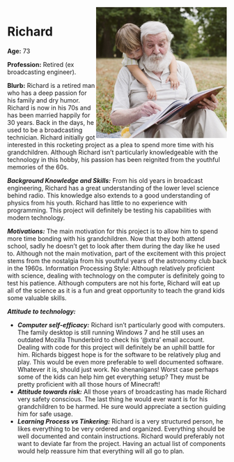 <img style="float: right;" src="./assets/richard.jpg" height="300px" width="300px" style="padding:4px">

# Richard

**Age:** 73

**Profession:** Retired (ex broadcasting engineer).

**Blurb:** Richard is a retired man who has a deep passion for his family and dry humor. Richard is now in his 70s and has been married happily for 30 years. Back in the days, he used to be a broadcasting technician. Richard initially got interested in this rocketing project as a plea to spend more time with his grandchildren. Although Richard isn’t particularly knowledgeable with the technology in this hobby, his passion has been reignited from the youthful memories of the 60s. 

***Background Knowledge and Skills:***
From his old years in broadcast engineering, Richard has a great understanding of the lower level science behind radio. This knowledge also extends to a good understanding of physics from his youth.
Richard has little to no experience with programming. This project will definitely be testing his capabilities with modern technology.

***Motivations:***
The main motivation for this project is to allow him to spend more time bonding with his grandchildren. Now that they both attend school, sadly he doesn’t get to look after them during the day like he used to.
Although not the main motivation, part of the excitement with this project stems from the nostalgia from his youthful years of the astronomy club back in the 1960s. 
Information Processing Style:
Although relatively proficient with science, dealing with technology on the computer is definitely going to test his patience.
Although computers are not his forte, Richard will eat up all of the science as it is a fun and great opportunity to teach the grand kids some valuable skills.

***Attitude to technology:***

- ***Computer self-efficacy:*** Richard isn’t particularly good with computers. The family desktop is still running Windows 7 and he still uses an outdated Mozilla Thunderbird to check his ‘@xtra’ email account. Dealing with code for this project will definitely be an uphill battle for him. Richards biggest hope is for the software to be relatively plug and play. This would be even more preferable to well documented software. Whatever it is, should just work. No shenanigans! Worst case perhaps some of the kids can help him get everything setup? They must be pretty proficient with all those hours of Minecraft!
- ***Attitude towards risk:*** All those years of broadcasting has made Richard very safety conscious. The last thing he would ever want is for his grandchildren to be harmed. He sure would appreciate a section guiding him for safe usage.
- ***Learning Process vs Tinkering:*** Richard is a very structured person, he likes everything to be very ordered and organized. Everything should be well documented and contain instructions. Richard would preferably not want to deviate far from the project. Having an actual list of components would help reassure him that everything will all go to plan.
